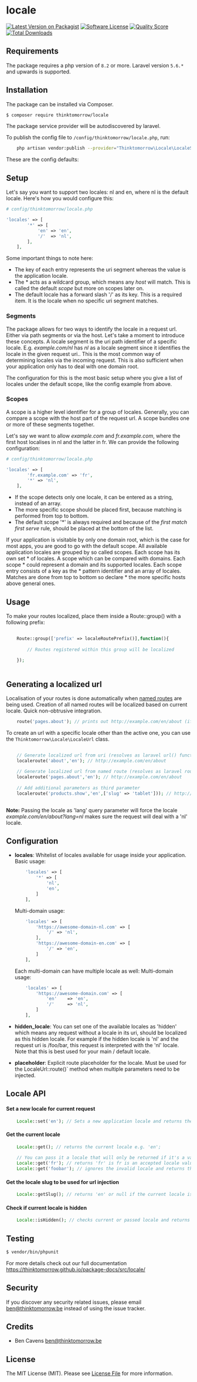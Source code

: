 # locale

[![Latest Version on Packagist][ico-version]][link-packagist]
[![Software License][ico-license]](LICENSE.md)
[![Quality Score][ico-code-quality]][link-code-quality]
[![Total Downloads][ico-downloads]][link-downloads]

## Requirements
The package requires a php version of `8.2` or more. Laravel version `5.6.*` and upwards is supported.

## Installation

The package can be installed via Composer.
``` bash
$ composer require thinktomorrow/locale
```

The package service provider will be autodiscovered by laravel.

To publish the config file to `/config/thinktomorrow/locale.php`, run:
``` bash
    php artisan vendor:publish --provider="Thinktomorrow\Locale\LocaleServiceProvider"
```

These are the config defaults:

## Setup

Let's say you want to support two locales: nl and en, where nl is the default locale. Here's how you would configure this:
```php
# config/thinktomorrow/locale.php

'locales' => [
        '*' => [
            'en' => 'en',
            '/'  => 'nl',
        ],
    ],
```

Some important things to note here:
- The key of each entry represents the uri segment whereas the value is the application locale.
- The * acts as a wildcard group, which means any *host* will match. This is called the default *scope* but more on scopes later on.
- The default locale has a forward slash '/' as its key. This is a required item. It is the locale when no specific uri segment matches.

### Segments
The package allows for two ways to identify the locale in a request url. Either via path segments or via the host. Let's take a moment to introduce these concepts.
A locale segment is the uri path identifier of a specific locale. E.g. *example.com/nl* has *nl* as a locale segment since it identifies the locale in the given request uri..
This is the most common way of determining locales via the incoming request. This is also sufficient when your application only has to deal with one domain root.

The configuration for this is the most basic setup where you give a list of locales under the default scope, like the config example from above.

### Scopes
A scope is a higher level identifier for a group of locales. Generally, you can compare a scope with the host part of the request url.
A scope bundles one or more of these segments together.

Let's say we want to allow *example.com* and *fr.example.com*, where the first host localises in nl and the latter in fr. We can provide the following configuration:
```php
# config/thinktomorrow/locale.php

'locales' => [
        'fr.example.com' => 'fr',
        '*' => 'nl',
    ],
```

- If the scope detects only one locale, it can be entered as a string, instead of an array.
- The more specific scope should be placed first, because matching is performed from top to bottom.
- The default scope '*' is always required and because of the *first match first serve* rule, should be placed at the bottom of the list.




If your application is visitable by only one domain root, which is the case for most apps,
you are good to go with the default scope.
All available application locales are grouped by so called scopes. Each scope has its own set
     * of locales.  A scope which can be compared with domains. Each scope
     * could represent a domain and its supported locales. Each scope entry consists of a key as the
     * pattern identifier and an array of locales. Matches are done from top to bottom so declare
     * the more specific hosts above general ones.

## Usage

To make your routes localized, place them inside a Route::group() with a following prefix:

``` php
    
    Route::group(['prefix' => localeRoutePrefix()],function(){
        
        // Routes registered within this group will be localized
        
    });
    
```


## Generating a localized url

Localisation of your routes is done automatically when <a href="https://laravel.com/docs/5.2/routing#named-routes" target="_blank">named routes</a> are being used. 
Creation of all named routes will be localized based on current locale. Quick non-obtrusive integration. 

``` php
    route('pages.about'); // prints out http://example.com/en/about (if en is the active locale)
```

To create an url with a specific locale other than the active one, you can use the `Thinktomorrow\Locale\LocaleUrl` class.

``` php
    
    // Generate localized url from uri (resolves as laravel url() function)
    localeroute('about','en'); // http://example.com/en/about
    
    // Generate localized url from named route (resolves as laravel route() function)
    localeroute('pages.about','en'); // http://example.com/en/about  
    
    // Add additional parameters as third parameter
    localeroute('products.show','en',['slug' => 'tablet'])); // http://example/en/products/tablet
    
```

**Note:** Passing the locale as 'lang' query parameter will force the locale 
*example.com/en/about?lang=nl* makes sure the request will deal with a 'nl' locale.

## Configuration
- **locales**: Whitelist of locales available for usage inside your application. 
    Basic usage:
    ```php
        'locales' => [
            '*' => [
                'nl',
                'en',
            ]
        ],
    ```

    Multi-domain usage:
    ```php
        'locales' => [
            'https://awesome-domain-nl.com' => [
                '/' => 'nl',
            ],
            'https://awesome-domain-en.com' => [
                '/' => 'en',
            ]
        ],
    ```
    Each multi-domain can have multiple locale as well:
    Multi-domain usage:
    ```php
        'locales' => [
            'https://awesome-domain.com' => [
                'en'    => 'en',
                '/'     => 'nl',
            ]
        ],
    ```


- **hidden_locale**: You can set one of the available locales as 'hidden' which means any request without a locale in its uri, should be localized as this hidden locale.
For example if the hidden locale is 'nl' and the request uri is /foo/bar, this request is interpreted with the 'nl' locale. 
Note that this is best used for your main / default locale.
- **placeholder**: Explicit route placeholder for the locale. Must be used for the LocaleUrl::route()` method when multiple parameters need to be injected.

## Locale API

#### Set a new locale for current request
``` php
    Locale::set('en'); // Sets a new application locale and returns the locale slug
```

#### Get the current locale
``` php
    Locale::get(); // returns the current locale e.g. 'en';
    
    // You can pass it a locale that will only be returned if it's a valid locale
    Locale::get('fr'); // returns 'fr' is fr is an accepted locale value
    Locale::get('foobar'); // ignores the invalid locale and returns the default locale
```

#### Get the locale slug to be used for url injection
``` php
    Locale::getSlug(); // returns 'en' or null if the current locale is set to be hidden
```

#### Check if current locale is hidden
``` php
    Locale::isHidden(); // checks current or passed locale and returns boolean
```

## Testing

``` bash
$ vendor/bin/phpunit
```
For more details check out our full documentation https://thinktomorrow.github.io/package-docs/src/locale/

## Security

If you discover any security related issues, please email ben@thinktomorrow.be instead of using the issue tracker.

## Credits

- Ben Cavens <ben@thinktomorrow.be>

## License

The MIT License (MIT). Please see [License File](LICENSE.md) for more information.

[ico-version]: https://img.shields.io/packagist/v/thinktomorrow/locale.svg?style=flat-square
[ico-license]: https://img.shields.io/badge/license-MIT-brightgreen.svg?style=flat-square
[ico-code-quality]: https://img.shields.io/scrutinizer/g/thinktomorrow/locale.svg?style=flat-square
[ico-downloads]: https://img.shields.io/packagist/dt/thinktomorrow/locale.svg?style=flat-square

[link-packagist]: https://packagist.org/packages/thinktomorrow/locale
[link-code-quality]: https://scrutinizer-ci.com/g/thinktomorrow/locale
[link-downloads]: https://packagist.org/packages/thinktomorrow/locale
[link-author]: https://github.com/bencavens
